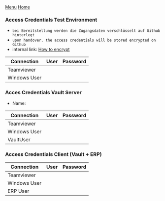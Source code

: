 [Menu](../README.md) [Home](./home.md)
### Access Credentials Test Environment

- `bei Bereitstellung werden die Zugangsdaten verschlüsselt auf Github hinterlegt`
- `upon handover, the access credentials will be stored encrypted on Github`
- internal link: [How to encrypt](https://teams.microsoft.com/l/entity/com.microsoft.teamspace.tab.wiki/tab::784e40c3-2d45-471e-84bd-296c8ff50a88?context=%7B%22subEntityId%22%3A%22%7B%5C%22pageId%5C%22%3A49%2C%5C%22sectionId%5C%22%3A53%2C%5C%22origin%5C%22%3A2%7D%22%2C%22channelId%22%3A%2219%3A881000b4c4eb4e918b99b8ccb1e71c1e%40thread.skype%22%7D&tenantId=2f975c6c-1264-471f-a313-47c70f0f58e4)

| Connection | User | Password |
| - | - | - |
| Teamviewer| | | 
| Windows User | |  | 

### Acces Credentials Vault Server
- Name: 

| Connection | User | Password |
| - | - | - |
| Teamviewer|  |  | 
| Windows User |  |  | 
| VaultUser  |    |  | 

### Access Credentials Client (Vault + ERP)

| Connection | User | Password |
| - | - | - |
| Teamviewer|  |  |
| Windows User |  |  |
| ERP User |  | |

